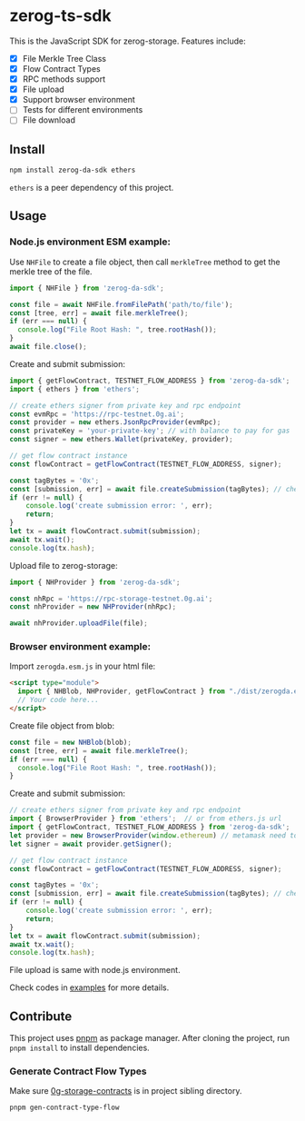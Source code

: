 # zerog-ts-sdk

This is the JavaScript SDK for zerog-storage. Features include:

- [x] File Merkle Tree Class
- [x] Flow Contract Types
- [x] RPC methods support
- [x] File upload
- [x] Support browser environment
- [ ] Tests for different environments
- [ ] File download

## Install

```sh
npm install zerog-da-sdk ethers
```

`ethers` is a peer dependency of this project.

## Usage

### Node.js environment ESM example:

Use `NHFile` to create a file object, then call `merkleTree` method to get the merkle tree of the file.

```js
import { NHFile } from 'zerog-da-sdk';

const file = await NHFile.fromFilePath('path/to/file');
const [tree, err] = await file.merkleTree();
if (err === null) {
  console.log("File Root Hash: ", tree.rootHash());
}
await file.close();
```

Create and submit submission:

```js
import { getFlowContract, TESTNET_FLOW_ADDRESS } from 'zerog-da-sdk';
import { ethers } from 'ethers';

// create ethers signer from private key and rpc endpoint
const evmRpc = 'https://rpc-testnet.0g.ai';
const provider = new ethers.JsonRpcProvider(evmRpc);
const privateKey = 'your-private-key'; // with balance to pay for gas
const signer = new ethers.Wallet(privateKey, provider);

// get flow contract instance
const flowContract = getFlowContract(TESTNET_FLOW_ADDRESS, signer);

const tagBytes = '0x';
const [submission, err] = await file.createSubmission(tagBytes); // check previous example for file
if (err != null) {
    console.log('create submission error: ', err);
    return;
}
let tx = await flowContract.submit(submission);
await tx.wait();
console.log(tx.hash);
```

Upload file to zerog-storage:

```js
import { NHProvider } from 'zerog-da-sdk';

const nhRpc = 'https://rpc-storage-testnet.0g.ai';
const nhProvider = new NHProvider(nhRpc);

await nhProvider.uploadFile(file);
```

### Browser environment example:

Import `zerogda.esm.js` in your html file:

```html
<script type="module">
  import { NHBlob, NHProvider, getFlowContract } from "./dist/zerogda.esm.js";
  // Your code here...
</script>
```

Create file object from blob:

```js
const file = new NHBlob(blob);
const [tree, err] = await file.merkleTree();
if (err === null) {
  console.log("File Root Hash: ", tree.rootHash());
}
```

Create and submit submission:

```js
// create ethers signer from private key and rpc endpoint
import { BrowserProvider } from 'ethers';  // or from ethers.js url
import { getFlowContract, TESTNET_FLOW_ADDRESS } from 'zerog-da-sdk';
let provider = new BrowserProvider(window.ethereum) // metamask need to be installed
let signer = await provider.getSigner();

// get flow contract instance
const flowContract = getFlowContract(TESTNET_FLOW_ADDRESS, signer);

const tagBytes = '0x';
const [submission, err] = await file.createSubmission(tagBytes); // check previous example for file
if (err != null) {
    console.log('create submission error: ', err);
    return;
}
let tx = await flowContract.submit(submission);
await tx.wait();
console.log(tx.hash);
```

File upload is same with node.js environment.

Check codes in [examples](./examples) for more details.

## Contribute

This project uses [pnpm](https://pnpm.js.org/) as package manager. After cloning the project, run `pnpm install` to install dependencies.

### Generate Contract Flow Types

Make sure [0g-storage-contracts](https://github.com/0glabs/0g-storage-contracts) is in project sibling directory.

```sh
pnpm gen-contract-type-flow
```
